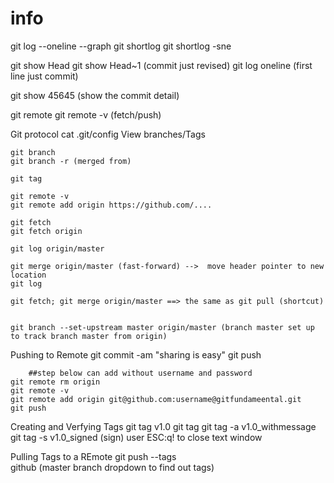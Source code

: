 # info
git log --oneline --graph
git shortlog
git shortlog -sne

git show Head
git show Head~1 (commit just revised)
git log oneline (first line just commit)
 
git show 45645 (show the commit detail)
 
 git remote
 git remote -v (fetch/push)
 
Git protocol
        cat .git/config
View branches/Tags
    
    git branch
    git branch -r (merged from)
    
    git tag
    
    git remote -v
    git remote add origin https://github.com/....
    
    git fetch
    git fetch origin
    
    git log origin/master
    
    git merge origin/master (fast-forward) -->  move header pointer to new location
    git log
    
    git fetch; git merge origin/master ==> the same as git pull (shortcut)
    
    
    git branch --set-upstream master origin/master (branch master set up to track branch master from origin)

Pushing to Remote
    git commit -am "sharing is easy"
    git push
    
        ##step below can add without username and password
    git remote rm origin 
    git remote -v
    git remote add origin git@github.com:username@gitfundameental.git
    git push

Creating and Verfying Tags
    git tag v1.0
    git tag
    git tag -a v1.0_withmessage
    git tag -s v1.0_signed (sign)
     user ESC:q!  to close text window

Pulling Tags to a REmote
    git push --tags    
    github (master branch dropdown to find out tags) 
    
    
